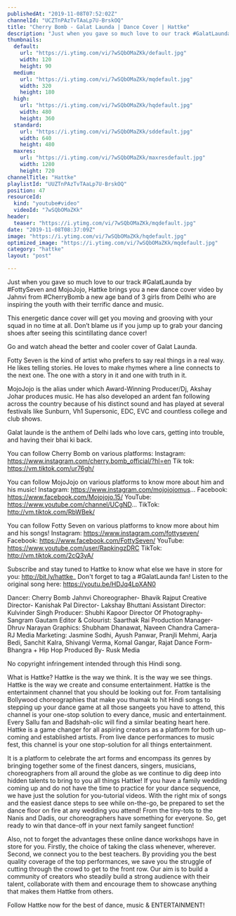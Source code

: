 ```yaml
---
publishedAt: "2019-11-08T07:52:02Z"
channelId: "UCZTnPAzTvTAaLp7U-BrskOQ"
title: "Cherry Bomb - Galat Launda | Dance Cover | Hattke"
description: "Just when you gave so much love to our track #GalatLaunda by #FottySeven and MojoJojo, Hattke brings you a new dance cover video by Jahnvi from #CherryBomb a new age band of 3 girls from Delhi who are inspiring the youth with their terrific dance and music. \n\nThis energetic dance cover will get you moving and grooving with your squad in no time at all. Don’t blame us if you jump up to grab your dancing shoes after seeing this scintillating dance cover! \n\nGo and watch ahead the better and cooler cover of Galat Launda.\n\nFotty Seven is the kind of artist who prefers to say real things in a real way. He likes telling stories. He loves to make rhymes where a line connects to the next one. The one with a story in it and one with truth in it. \n\nMojoJojo is the alias under which Award-Winning Producer/Dj, Akshay Johar produces music. He has also developed an ardent fan following across the country because of his distinct sound and has played at several festivals like Sunburn, Vh1 Supersonic, EDC, EVC and countless college and club shows.\n\nGalat launde is the anthem of Delhi lads who love cars, getting into trouble, and having their bhai ki back. \n\nYou can follow Cherry Bomb on various platforms:\nInstagram: https://www.instagram.com/cherry.bomb_official/?hl=en\nTik tok: https://vm.tiktok.com/ur76gh/\n\nYou can follow MojoJojo on various platforms to know more about him and his music! \nInstagram: https://www.instagram.com/mojojojomus...\nFacebook: https://www.facebook.com/Mojojojo.15/ \nYouTube: https://www.youtube.com/channel/UCgND...\nTikTok: http://vm.tiktok.com/RbWBek/\n\nYou can follow Fotty Seven on various platforms to know more about him and his songs! \nInstagram: https://www.instagram.com/fottyseven/\nFacebook: https://www.facebook.com/FottySeven/\nYouTube: https://www.youtube.com/user/RapkingzDRC\nTikTok: http://vm.tiktok.com/2cQ3yA/\n\nSubscribe and stay tuned to Hattke to know what else we have in store for you: http://bit.ly/hattke_\nDon't forget to tag a #GalatLaunda fan! Listen to the original song here:\nhttps://youtu.be/HDJq4LpXAN0\n\nDancer: Cherry Bomb Jahnvi\nChoreographer- Bhavik Rajput\nCreative Director- Kanishak Pal\nDirector- Lakshay Bhuttani\nAssistant Director: Kulvinder Singh\nProducer: Shubhi Kapoor\nDirector Of Photography- Sangram Gautam\nEditor & Colourist: Saarthak Rai\nProduction Manager- Dhruv Narayan\nGraphics: Shubham Dhanawat, Naveen Chandra\nCamera- RJ Media\nMarketing: Jasmine Sodhi, Ayush Panwar, Pranjli Mehmi, Aarja Bedi, Sanchit Kalra, Shivangi Verma, Komal Gangar, Rajat\nDance Form- Bhangra + Hip Hop\nProduced By- Rusk Media\n\nNo copyright infringement intended through this Hindi song.\n\nWhat is Hattke? \nHattke is the way we think. It is the way we see things. Hattke is the way we create and consume entertainment. Hattke is the entertainment channel that you should be looking out for. From tantalising Bollywood choreographies that make you thumak to hit Hindi songs to stepping up your dance game at all those sangeets you have to attend, this channel is your one-stop solution to every dance, music and entertainment. Every Sallu fan and Badshah-olic will find a similar beating heart here. Hattke is a game changer for all aspiring creators as a platform for both up-coming and established artists. From live dance performances to music fest, this channel is your one stop-solution for all things entertainment. \n\nIt is a platform to celebrate the art forms and encompass its genres by bringing together some of the finest dancers, singers, musicians, choreographers from all around the globe as we continue to dig deep into hidden talents to bring to you all things Hattke! If you have a family wedding coming up and do not have the time to practice for your dance sequence, we have just the solution for you-tutorial videos. With the right mix of songs and the easiest dance steps to see while on-the-go, be prepared to set the dance floor on fire at any wedding you attend! From the tiny-tots to the Nanis and Dadis, our choreographers have something for everyone. So, get ready to win that dance-off in your next family sangeet function! \n\nAlso, not to forget the advantages these online dance workshops have in store for you. Firstly, the choice of taking the class whenever, wherever. Second, we connect you to the best teachers. By providing you the best quality coverage of the top performances, we save you the struggle of cutting through the crowd to get to the front row. Our aim is to build a community of creators who steadily build a strong audience with their talent, collaborate with them and encourage them to showcase anything that makes them Hattke from others. \n\nFollow Hattke now for the best of dance, music & ENTERTAINMENT!"
thumbnails:
  default:
    url: "https://i.ytimg.com/vi/7wSQbOMaZKk/default.jpg"
    width: 120
    height: 90
  medium:
    url: "https://i.ytimg.com/vi/7wSQbOMaZKk/mqdefault.jpg"
    width: 320
    height: 180
  high:
    url: "https://i.ytimg.com/vi/7wSQbOMaZKk/hqdefault.jpg"
    width: 480
    height: 360
  standard:
    url: "https://i.ytimg.com/vi/7wSQbOMaZKk/sddefault.jpg"
    width: 640
    height: 480
  maxres:
    url: "https://i.ytimg.com/vi/7wSQbOMaZKk/maxresdefault.jpg"
    width: 1280
    height: 720
channelTitle: "Hattke"
playlistId: "UUZTnPAzTvTAaLp7U-BrskOQ"
position: 47
resourceId:
  kind: "youtube#video"
  videoId: "7wSQbOMaZKk"
header:
  teaser: "https://i.ytimg.com/vi/7wSQbOMaZKk/mqdefault.jpg"
date: "2019-11-08T08:37:09Z"
image: "https://i.ytimg.com/vi/7wSQbOMaZKk/hqdefault.jpg"
optimized_image: "https://i.ytimg.com/vi/7wSQbOMaZKk/mqdefault.jpg"
category: "hattke"
layout: "post"

---
```

Just when you gave so much love to our track #GalatLaunda by #FottySeven and MojoJojo, Hattke brings you a new dance cover video by Jahnvi from #CherryBomb a new age band of 3 girls from Delhi who are inspiring the youth with their terrific dance and music. 

This energetic dance cover will get you moving and grooving with your squad in no time at all. Don’t blame us if you jump up to grab your dancing shoes after seeing this scintillating dance cover! 

Go and watch ahead the better and cooler cover of Galat Launda.

Fotty Seven is the kind of artist who prefers to say real things in a real way. He likes telling stories. He loves to make rhymes where a line connects to the next one. The one with a story in it and one with truth in it. 

MojoJojo is the alias under which Award-Winning Producer/Dj, Akshay Johar produces music. He has also developed an ardent fan following across the country because of his distinct sound and has played at several festivals like Sunburn, Vh1 Supersonic, EDC, EVC and countless college and club shows.

Galat launde is the anthem of Delhi lads who love cars, getting into trouble, and having their bhai ki back. 

You can follow Cherry Bomb on various platforms:
Instagram: https://www.instagram.com/cherry.bomb_official/?hl=en
Tik tok: https://vm.tiktok.com/ur76gh/

You can follow MojoJojo on various platforms to know more about him and his music! 
Instagram: https://www.instagram.com/mojojojomus...
Facebook: https://www.facebook.com/Mojojojo.15/ 
YouTube: https://www.youtube.com/channel/UCgND...
TikTok: http://vm.tiktok.com/RbWBek/

You can follow Fotty Seven on various platforms to know more about him and his songs! 
Instagram: https://www.instagram.com/fottyseven/
Facebook: https://www.facebook.com/FottySeven/
YouTube: https://www.youtube.com/user/RapkingzDRC
TikTok: http://vm.tiktok.com/2cQ3yA/

Subscribe and stay tuned to Hattke to know what else we have in store for you: http://bit.ly/hattke_
Don't forget to tag a #GalatLaunda fan! Listen to the original song here:
https://youtu.be/HDJq4LpXAN0

Dancer: Cherry Bomb Jahnvi
Choreographer- Bhavik Rajput
Creative Director- Kanishak Pal
Director- Lakshay Bhuttani
Assistant Director: Kulvinder Singh
Producer: Shubhi Kapoor
Director Of Photography- Sangram Gautam
Editor & Colourist: Saarthak Rai
Production Manager- Dhruv Narayan
Graphics: Shubham Dhanawat, Naveen Chandra
Camera- RJ Media
Marketing: Jasmine Sodhi, Ayush Panwar, Pranjli Mehmi, Aarja Bedi, Sanchit Kalra, Shivangi Verma, Komal Gangar, Rajat
Dance Form- Bhangra + Hip Hop
Produced By- Rusk Media

No copyright infringement intended through this Hindi song.

What is Hattke? 
Hattke is the way we think. It is the way we see things. Hattke is the way we create and consume entertainment. Hattke is the entertainment channel that you should be looking out for. From tantalising Bollywood choreographies that make you thumak to hit Hindi songs to stepping up your dance game at all those sangeets you have to attend, this channel is your one-stop solution to every dance, music and entertainment. Every Sallu fan and Badshah-olic will find a similar beating heart here. Hattke is a game changer for all aspiring creators as a platform for both up-coming and established artists. From live dance performances to music fest, this channel is your one stop-solution for all things entertainment. 

It is a platform to celebrate the art forms and encompass its genres by bringing together some of the finest dancers, singers, musicians, choreographers from all around the globe as we continue to dig deep into hidden talents to bring to you all things Hattke! If you have a family wedding coming up and do not have the time to practice for your dance sequence, we have just the solution for you-tutorial videos. With the right mix of songs and the easiest dance steps to see while on-the-go, be prepared to set the dance floor on fire at any wedding you attend! From the tiny-tots to the Nanis and Dadis, our choreographers have something for everyone. So, get ready to win that dance-off in your next family sangeet function! 

Also, not to forget the advantages these online dance workshops have in store for you. Firstly, the choice of taking the class whenever, wherever. Second, we connect you to the best teachers. By providing you the best quality coverage of the top performances, we save you the struggle of cutting through the crowd to get to the front row. Our aim is to build a community of creators who steadily build a strong audience with their talent, collaborate with them and encourage them to showcase anything that makes them Hattke from others. 

Follow Hattke now for the best of dance, music & ENTERTAINMENT!